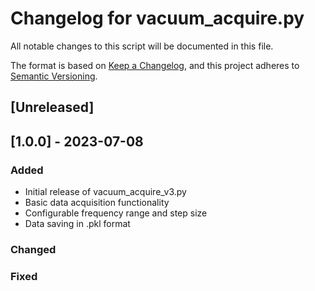 # Changelog for vacuum_acquire.py

All notable changes to this script will be documented in this file.

The format is based on [Keep a Changelog](https://keepachangelog.com/en/1.0.0/),
and this project adheres to [Semantic Versioning](https://semver.org/spec/v2.0.0.html).

## [Unreleased]

## [1.0.0] - 2023-07-08
### Added
- Initial release of vacuum_acquire_v3.py
- Basic data acquisition functionality
- Configurable frequency range and step size
- Data saving in .pkl format

### Changed

### Fixed